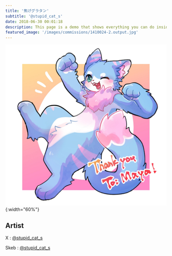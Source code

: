 ```yaml
---
title: '焦げグラタン'
subtitle: '@stupid_cat_s'
date: 2018-06-30 00:01:18
description: This page is a demo that shows everything you can do inside portfolio and blog posts.
featured_image: '/images/commissions/1410024-2.output.jpg'
---
```


![](/images/commissions/1410024-2.output.jpg){:width="60%"}

## Artist

X : [@stupid_cat_s](https://twitter.com/stupid_cat_s)

Skeb : [@stupid_cat_s](https://skeb.jp/@stupid_cat_s)